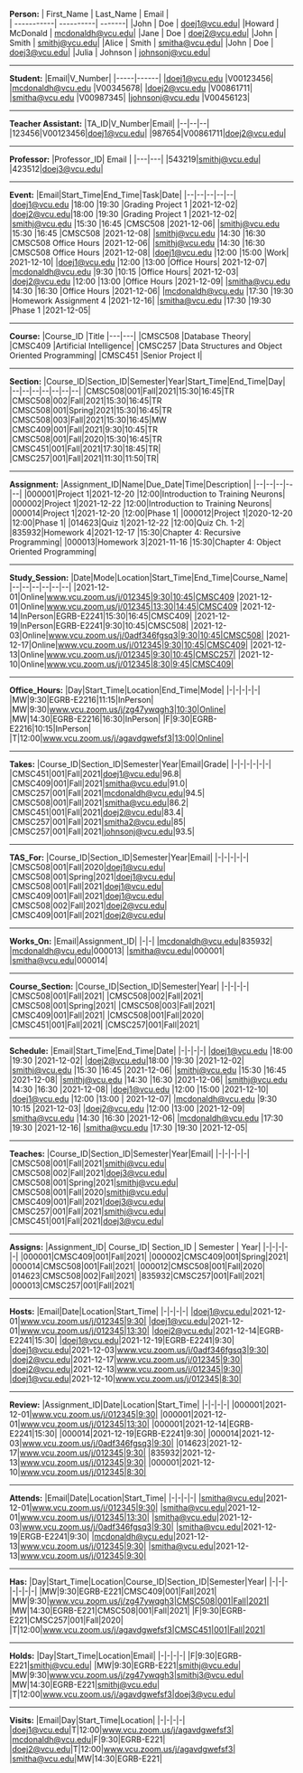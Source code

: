 **Person:**
| First_Name | Last_Name | Email |                            
| -----------| ----------| -------|
|John | Doe | doej1@vcu.edu|
|Howard | McDonald | mcdonaldh@vcu.edu|
|Jane | Doe | doej2@vcu.edu|
|John | Smith | smithj@vcu.edu|
|Alice | Smith | smitha@vcu.edu|
|John | Doe | doej3@vcu.edu|
|Julia | Johnson | johnsonj@vcu.edu|

---
**Student:**
|Email|V_Number|
|-----|------|
|doej1@vcu.edu |V00123456|
|mcdonaldh@vcu.edu |V00345678|
|doej2@vcu.edu |V00861711|
|smitha@vcu.edu |V00987345|
|johnsonj@vcu.edu |V00456123|


---
**Teacher Assistant:**
|TA_ID|V_Number|Email|
|--|--|--|
|123456|V00123456|doej1@vcu.edu|
|987654|V00861711|doej2@vcu.edu|

---
**Professor:**
|Professor_ID| Email |
|---|---|
|543219|smithj@vcu.edu|
|423512|doej3@vcu.edu|


---
**Event:**
|Email|Start_Time|End_Time|Task|Date|
|--|--|--|--|--|
|doej1@vcu.edu |18:00 |19:30 |Grading Project 1 |2021-12-02|
|doej2@vcu.edu|18:00  |19:30 |Grading Project 1 |2021-12-02|
|smithj@vcu.edu |15:30 |16:45 |CMSC508 |2021-12-06|
|smithj@vcu.edu |15:30 |16:45 |CMSC508 |2021-12-08|
|smithj@vcu.edu |14:30 |16:30 |CMSC508 Office Hours |2021-12-06|
|smithj@vcu.edu |14:30 |16:30 |CMSC508 Office Hours |2021-12-08|
|doej1@vcu.edu |12:00 |15:00 |Work| 2021-12-10|
|doej1@vcu.edu |12:00 |13:00 |Office Hours| 2021-12-07|
|mcdonaldh@vcu.edu |9:30 |10:15 |Office Hours| 2021-12-03|
|doej2@vcu.edu |12:00 |13:00 |Office Hours |2021-12-09|
|smitha@vcu.edu |14:30 |16:30 |Office Hours |2021-12-06|
|mcdonaldh@vcu.edu |17:30 |19:30 |Homework Assignment 4 |2021-12-16|
|smitha@vcu.edu |17:30 |19:30 |Phase 1 |2021-12-05|


---
**Course:**
|Course_ID |Title
|---|---|
|CMSC508 |Database Theory|
|CMSC409 |Artificial Intelligence|
|CMSC257 |Data Structures and Object Oriented Programming|
|CMSC451 |Senior Project I|


---
**Section:**
|Course_ID|Section_ID|Semester|Year|Start_Time|End_Time|Day|
|--|--|--|--|--|--|--|
|CMSC508|001|Fall|2021|15:30|16:45|TR
|CMSC508|002|Fall|2021|15:30|16:45|TR
|CMSC508|001|Spring|2021|15:30|16:45|TR
|CMSC508|003|Fall|2021|15:30|16:45|MW
|CMSC409|001|Fall|2021|9:30|10:45|TR
|CMSC508|001|Fall|2020|15:30|16:45|TR
|CMSC451|001|Fall|2021|17:30|18:45|TR|
|CMSC257|001|Fall|2021|11:30|11:50|TR|


---
**Assignment:**
|Assignment_ID|Name|Due_Date|Time|Description|
|--|--|--|--|--|
|000001|Project 1|2021-12-20 |12:00|Introduction to Training Neurons|
|000002|Project 1|2021-12-22 |12:00|Introduction to Training Neurons|
|000014|Project 1|2021-12-20 |12:00|Phase 1|
|000012|Project 1|2020-12-20 |12:00|Phase 1|
|014623|Quiz 1|2021-12-22 |12:00|Quiz Ch. 1-2|
|835932|Homework 4|2021-12-17 |15:30|Chapter 4: Recursive Programming|
|000013|Homework 3|2021-11-16 |15:30|Chapter 4: Object Oriented Programming|


---
**Study_Session:**
|Date|Mode|Location|Start_Time|End_Time|Course_Name|
|--|--|--|--|--|--|
|2021-12-01|Online|www.vcu.zoom.us/j/012345|9:30|10:45|CMSC409
|2021-12-01|Online|www.vcu.zoom.us/j/012345|13:30|14:45|CMSC409
|2021-12-14|InPerson|EGRB-E2241|15:30|16:45|CMSC409|
|2021-12-19|InPerson|EGRB-E2241|9:30|10:45|CMSC508|
|2021-12-03|Online|www.vcu.zoom.us/j/0adf346fgsq3|9:30|10:45|CMSC508|
|2021-12-17|Online|www.vcu.zoom.us/j/012345|9:30|10:45|CMSC409|
|2021-12-13|Online|www.vcu.zoom.us/j/012345|9:30|10:45|CMSC257|
|2021-12-10|Online|www.vcu.zoom.us/j/012345|8:30|9:45|CMSC409|


---
**Office_Hours:**
|Day|Start_Time|Location|End_Time|Mode|
|-|-|-|-|-|
|MW|9:30|EGRB-E2216|11:15|InPerson|
|MW|9:30|www.vcu.zoom.us/j/zg47ywqgh3|10:30|Online|
|MW|14:30|EGRB-E2216|16:30|InPerson|
|F|9:30|EGRB-E2216|10:15|InPerson|
|T|12:00|www.vcu.zoom.us/j/agavdgwefsf3|13:00|Online|


---
**Takes:**
|Course_ID|Section_ID|Semester|Year|Email|Grade|
|-|-|-|-|-|-|
|CMSC451|001|Fall|2021|doej1@vcu.edu|96.8|
|CMSC409|001|Fall|2021|smitha@vcu.edu|91.0|
|CMSC257|001|Fall|2021|mcdonaldh@vcu.edu|94.5|
|CMSC508|001|Fall|2021|smitha@vcu.edu|86.2|
|CMSC451|001|Fall|2021|doej2@vcu.edu|83.4|
|CMSC257|001|Fall|2021|smitha2@vcu.edu|85|
|CMSC257|001|Fall|2021|johnsonj@vcu.edu|93.5|


---
**TAS_For:**
|Course_ID|Section_ID|Semester|Year|Email|
|-|-|-|-|-|
|CMSC508|001|Fall|2020|doej1@vcu.edu|
|CMSC508|001|Spring|2021|doej1@vcu.edu|
|CMSC508|001|Fall|2021|doej1@vcu.edu|
|CMSC409|001|Fall|2021|doej1@vcu.edu|
|CMSC508|002|Fall|2021|doej2@vcu.edu|
|CMSC409|001|Fall|2021|doej2@vcu.edu|


---
**Works_On:**
|Email|Assignment_ID|
|-|-|
|mcdonaldh@vcu.edu|835932|
|mcdonaldh@vcu.edu|000013|
|smitha@vcu.edu|000001|
|smitha@vcu.edu|000014|


---
**Course_Section:**
|Course_ID|Section_ID|Semester|Year|
|-|-|-|-|
|CMSC508|001|Fall|2021|
|CMSC508|002|Fall|2021|
|CMSC508|001|Spring|2021|
|CMSC508|003|Fall|2021|
|CMSC409|001|Fall|2021|
|CMSC508|001|Fall|2020|
|CMSC451|001|Fall|2021|
|CMSC257|001|Fall|2021|

---
**Schedule:**
|Email|Start_Time|End_Time|Date|
|-|-|-|-|
|doej1@vcu.edu |18:00 |19:30 |2021-12-02|
|doej2@vcu.edu|18:00  |19:30 |2021-12-02|
|smithj@vcu.edu |15:30 |16:45 |2021-12-06|
|smithj@vcu.edu |15:30 |16:45 |2021-12-08|
|smithj@vcu.edu |14:30 |16:30 |2021-12-06|
|smithj@vcu.edu |14:30 |16:30 |2021-12-08|
|doej1@vcu.edu |12:00 |15:00 |2021-12-10|
|doej1@vcu.edu |12:00 |13:00 | 2021-12-07|
|mcdonaldh@vcu.edu |9:30 |10:15 |2021-12-03|
|doej2@vcu.edu |12:00 |13:00 |2021-12-09|
|smitha@vcu.edu |14:30 |16:30 |2021-12-06|
|mcdonaldh@vcu.edu |17:30 |19:30 |2021-12-16|
|smitha@vcu.edu |17:30 |19:30 |2021-12-05|


---
**Teaches:**
|Course_ID|Section_ID|Semester|Year|Email|
|-|-|-|-|-|
|CMSC508|001|Fall|2021|smithj@vcu.edu|
|CMSC508|002|Fall|2021|doej3@vcu.edu|
|CMSC508|001|Spring|2021|smithj@vcu.edu|
|CMSC508|001|Fall|2020|smithj@vcu.edu|
|CMSC409|001|Fall|2021|doej3@vcu.edu|
|CMSC257|001|Fall|2021|smithj@vcu.edu|
|CMSC451|001|Fall|2021|doej3@vcu.edu|


----
**Assigns:**
|Assignment_ID| Course_ID| Section_ID | Semester | Year|
|-|-|-|-|-|
|000001|CMSC409|001|Fall|2021|
|000002|CMSC409|001|Spring|2021|
|000014|CMSC508|001|Fall|2021|
|000012|CMSC508|001|Fall|2020|
|014623|CMSC508|002|Fall|2021|
|835932|CMSC257|001|Fall|2021|
|000013|CMSC257|001|Fall|2021|


---
**Hosts:**
|Email|Date|Location|Start_Time|
|-|-|-|-|
|doej1@vcu.edu|2021-12-01|www.vcu.zoom.us/j/012345|9:30|
|doej1@vcu.edu|2021-12-01|www.vcu.zoom.us/j/012345|13:30|
|doej2@vcu.edu|2021-12-14|EGRB-E2241|15:30|
|doej1@vcu.edu|2021-12-19|EGRB-E2241|9:30|
|doej1@vcu.edu|2021-12-03|www.vcu.zoom.us/j/0adf346fgsq3|9:30|
|doej2@vcu.edu|2021-12-17|www.vcu.zoom.us/j/012345|9:30|
|doej2@vcu.edu|2021-12-13|www.vcu.zoom.us/j/012345|9:30|
|doej1@vcu.edu|2021-12-10|www.vcu.zoom.us/j/012345|8:30|


---
**Review:**
|Assignment_ID|Date|Location|Start_Time|
|-|-|-|-|
|000001|2021-12-01|www.vcu.zoom.us/j/012345|9:30|
|000001|2021-12-01|www.vcu.zoom.us/j/012345|13:30|
|000001|2021-12-14|EGRB-E2241|15:30|
|000014|2021-12-19|EGRB-E2241|9:30|
|000014|2021-12-03|www.vcu.zoom.us/j/0adf346fgsq3|9:30|
|014623|2021-12-17|www.vcu.zoom.us/j/012345|9:30|
|835932|2021-12-13|www.vcu.zoom.us/j/012345|9:30|
|000001|2021-12-10|www.vcu.zoom.us/j/012345|8:30|


---
**Attends:**
|Email|Date|Location|Start_Time|
|-|-|-|-|
|smitha@vcu.edu|2021-12-01|www.vcu.zoom.us/j/012345|9:30|
|smitha@vcu.edu|2021-12-01|www.vcu.zoom.us/j/012345|13:30|
|smitha@vcu.edu|2021-12-03|www.vcu.zoom.us/j/0adf346fgsq3|9:30|
|smitha@vcu.edu|2021-12-19|ERGB-E2241|9:30|
|mcdonaldh@vcu.edu|2021-12-13|www.vcu.zoom.us/j/012345|9:30|
|smitha@vcu.edu|2021-12-13|www.vcu.zoom.us/j/012345|9:30|


---
**Has:**
|Day|Start_Time|Location|Course_ID|Section_ID|Semester|Year|
|-|-|-|-|-|-|-|
|MW|9:30|EGRB-E221|CMSC409|001|Fall|2021|
|MW|9:30|www.vcu.zoom.us/j/zg47ywqgh3|CMSC508|001|Fall|2021|
|MW|14:30|EGRB-E221|CMSC508|001|Fall|2021|
|F|9:30|EGRB-E221|CMSC257|001|Fall|2020|
|T|12:00|www.vcu.zoom.us/j/agavdgwefsf3|CMSC451|001|Fall|2021|


---
**Holds:**
|Day|Start_Time|Location|Email|
|-|-|-|-|
|F|9:30|EGRB-E221|smithj@vcu.edu|
|MW|9:30|EGRB-E221|smithj@vcu.edu|
|MW|9:30|www.vcu.zoom.us/j/zg47ywqgh3|smithj3@vcu.edu|
|MW|14:30|EGRB-E221|smithj@vcu.edu|
|T|12:00|www.vcu.zoom.us/j/agavdgwefsf3|doej3@vcu.edu|


---
**Visits:**
|Email|Day|Start_Time|Location|
|-|-|-|-|
|doej1@vcu.edu|T|12:00|www.vcu.zoom.us/j/agavdgwefsf3|
|mcdonaldh@vcu.edu|F|9:30|EGRB-E221|
|doej2@vcu.edu|T|12:00|www.vcu.zoom.us/j/agavdgwefsf3|
|smitha@vcu.edu|MW|14:30|EGRB-E221|


